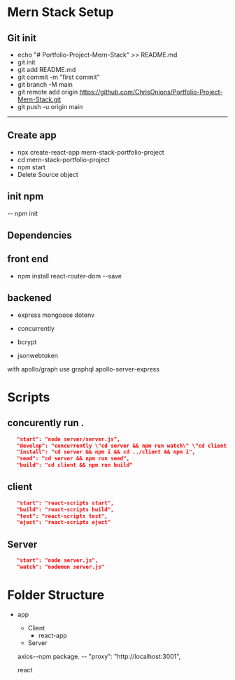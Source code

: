 # Mern Stack Setup

## Git init

- echo "# Portfolio-Project-Mern-Stack" >> README.md
- git init
- git add README.md
- git commit -m "first commit"
- git branch -M main
- git remote add origin https://github.com/ChrisOnions/Portfolio-Project-Mern-Stack.git
- git push -u origin main

---

## Create app

- npx create-react-app mern-stack-portfolio-project
- cd mern-stack-portfolio-project
- npm start
- Delete Source object

## init npm

-- npm init

## Dependencies

## front end

- npm install react-router-dom --save

## backened

- express mongoose dotenv

- concurrently
- bcrypt
- jsonwebtoken

with apollo/graph use graphql apollo-server-express

# Scripts

## concurently run .

```json
   "start": "node server/server.js",
   "develop": "concurrently \"cd server && npm run watch\" \"cd client &&  npm start\"",
   "install": "cd server && npm i && cd ../client && npm i",
   "seed": "cd server && npm run seed",
   "build": "cd client && npm run build"
```

## client

```json
   "start": "react-scripts start",
   "build": "react-scripts build",
   "test": "react-scripts test",
   "eject": "react-scripts eject"
```

## Server

```json
   "start": "node server.js",
   "watch": "nodemon server.js"
```

# Folder Structure

- app

  - Client
    - react-app
  - Server

  axios--npm package. -- "proxy": "http://localhost:3001",

  react

